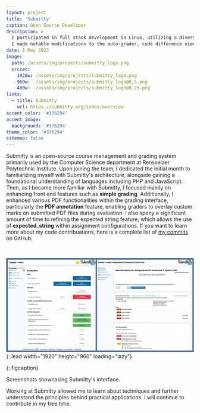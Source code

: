 ```yaml
---
layout: project
title: 'Submitty'
caption: Open Source Developer
description: >
  I participated in full stack development in Linux, utilizing a diverse set of programming languages including PHP, JavaScript, C++ and Python.
  I made notable modifications to the auto-grader, code difference viewer, PDF annotation, and other front-end features such as simple grading to to enhance user experience and operational efficiency.
date: 1 May 2023
image: 
  path: /assets/img/projects/submitty_logo.png
  srcset: 
    1920w: /assets/img/projects/submitty_logo.png
    960w:  /assets/img/projects/submitty_logo@0,5.png
    480w:  /assets/img/projects/submitty_logo@0,25.png
links:
  - title: Submitty
    url: https://submitty.org/index/overview
accent_color: '#376294'
accent_image:
  background: '#376294'
theme_color: '#376294'
sitemap: false
---
```


Submitty is an open-source course management and grading system primarily used by the Computer Science department at Rensselaer Polytechnic Institute. Upon joining the team, I dedicated the initial month to familiarizing myself with Submitty's architecture, alongside gaining a foundational understanding of languages including PHP and JavaScript. Then, as I became more familiar with Submitty, I focused mainly on enhancing front end features such as **simple grading**. Additionally, I enhanced various PDF functionalities within the grading interface, particularly the **PDF annotation** feature, enabling graders to overlay custom marks on submitted PDF files during evaluation. I also speny a significant amount of time to refining the expected string feature, which allows the use of **expected_string** within assignment configurations. If you want to learn more about my code contribuations, here is a complete list of [my commits](\https://github.com/Submitty/Submitty/pulls?q=author%3AEceptonsu+) on GitHub.

&nbsp;

![Full-width image](/assets/img/projects/submitty_demo.png){:.lead width="1920" height="960" loading="lazy"}

{:.figcaption}

Screenshots showcasing Submitty's interface.

Working at Submitty allowed me to learn about techniques and further understand the principles behind practical applications. I will continue to contribute in my free time.
